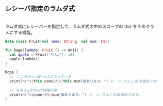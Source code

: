 ## レシーバ指定のラムダ式
<br />
ラムダ式にレシーバーを指定して、ラムダ式の中のスコープの`this`をそのクラスにする機能。
  
```Kotlin
data class Fruit(val name: String, val num: Int)

fun hoge(lambda: Fruit.() -> Unit) {
  val apple = Fruit("りんご", 10)
  apple.lambda()
}

hoge {
  // ここのthisはFruitになっている
  println("${this.name}が${this.num}個あります。") // -> りんごが10個あります。
  
  // もちろんthisは省略可能
  println("${name}が${num}個あります。") // -> りんごが10個あります。
}
```